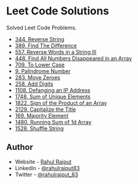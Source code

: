 # Leet Code Solutions

Solved Leet Code Problems.

- [344. Reverse String](./344.Reverse-String.js)
- [389. Find The Difference](./389.Find-the-Difference.js)
- [557. Reverse Words in a String III](./557.Reverse-Words-in-a-String-III.js)
- [448. Find All Numbers Disappeared in an Array](./448.Find-All-Numbers-Disappeared-in-an-Array.js)
- [709. To Lower Case](./709.-To-Lower-Case.js)
- [9. Palindrome Number](./9.Palindrome-Number.js)
- [283. Move Zeroes](./283.Move-Zeroes.js)
- [258. Add Digits](./258.Add-Digits.js)
- [1108. Defanging an IP Address](./1108.Defanging-an-IP-Address.js)
- [1748. Sum of Unique Elements](./1748.Sum-of-Unique-Elements.js)
- [1822. Sign of the Product of an Array](./1822.Sign-of-the-Product-of-an-Array.js)
- [2129. Capitalize the Title](./2129.Capitalize-the-Title.js)
- [169. Majority Element](./169.Majority-Element.js)
- [1480. Running Sum of 1d Array](./1480.Running-Sum-of-1d-Array.js)
- [1528. Shuffle String](./1528.Shuffle-String.js)

## Author

- Website - [Rahul Rajput](https://rahulrajput83-portfolio.vercel.app/)
- LinkedIn - [@rahulrajput83](https://www.linkedin.com/in/rahulrajput83)
- Twitter - [@rahulrajput_83](https://twitter.com/rahulrajput_83)
